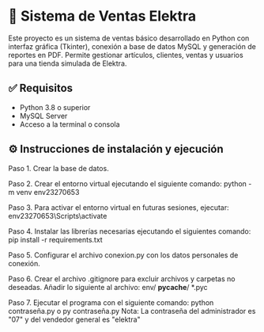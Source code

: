 # 📘 Sistema de Ventas Elektra

Este proyecto es un sistema de ventas básico desarrollado en Python con interfaz gráfica (Tkinter), conexión a base de datos MySQL y generación de reportes en PDF. Permite gestionar artículos, clientes, ventas y usuarios para una tienda simulada de Elektra.

## ✅ Requisitos

- Python 3.8 o superior
- MySQL Server
- Acceso a la terminal o consola

## ⚙️ Instrucciones de instalación y ejecución

Paso 1. Crear la base de datos.

Paso 2. Crear el entorno virtual ejecutando el siguiente comando: 
python -m venv env23270653

Paso 3. Para activar el entorno virtual en futuras sesiones, ejecutar: 
env23270653\Scripts\activate

Paso 4. Instalar las librerías necesarias ejecutando el siguientes comando:
pip install -r requirements.txt


Paso 5. Configurar el archivo conexion.py con los datos personales de conexión.

Paso 6. Crear el archivo .gitignore para excluir archivos y carpetas no deseadas. Añadir lo siguiente al archivo:
env/
**pycache**/
\*.pyc

Paso 7. Ejecutar el programa con el siguiente comando: python contraseña.py o py contraseña.py
Nota: La contraseña del administrador es "07" y del vendedor general es "elektra"
